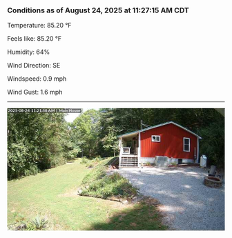 ### Conditions as of August 24, 2025 at 11:27:15 AM CDT 

Temperature: 85.20 &deg;F

Feels like: 85.20 &deg;F

Humidity: 64%

Wind Direction: SE

Windspeed: 0.9 mph

Wind Gust: 1.6 mph

---

<img src="./images/latest.jpeg"/>

